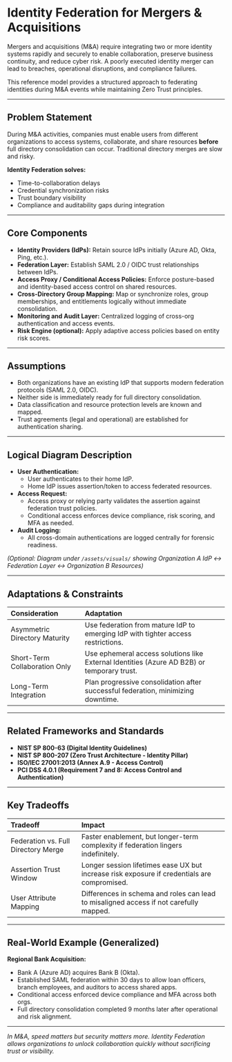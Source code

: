 # Identity Federation for Mergers & Acquisitions

Mergers and acquisitions (M&A) require integrating two or more identity systems rapidly and securely to enable collaboration, preserve business continuity, and reduce cyber risk. A poorly executed identity merger can lead to breaches, operational disruptions, and compliance failures.

This reference model provides a structured approach to federating identities during M&A events while maintaining Zero Trust principles.

---

## Problem Statement

During M&A activities, companies must enable users from different organizations to access systems, collaborate, and share resources **before** full directory consolidation can occur. Traditional directory merges are slow and risky.

**Identity Federation solves:**
- Time-to-collaboration delays
- Credential synchronization risks
- Trust boundary visibility
- Compliance and auditability gaps during integration

---

## Core Components

- **Identity Providers (IdPs):** Retain source IdPs initially (Azure AD, Okta, Ping, etc.).
- **Federation Layer:** Establish SAML 2.0 / OIDC trust relationships between IdPs.
- **Access Proxy / Conditional Access Policies:** Enforce posture-based and identity-based access control on shared resources.
- **Cross-Directory Group Mapping:** Map or synchronize roles, group memberships, and entitlements logically without immediate consolidation.
- **Monitoring and Audit Layer:** Centralized logging of cross-org authentication and access events.
- **Risk Engine (optional):** Apply adaptive access policies based on entity risk scores.

---

## Assumptions

- Both organizations have an existing IdP that supports modern federation protocols (SAML 2.0, OIDC).
- Neither side is immediately ready for full directory consolidation.
- Data classification and resource protection levels are known and mapped.
- Trust agreements (legal and operational) are established for authentication sharing.

---

## Logical Diagram Description

- **User Authentication:**
  - User authenticates to their home IdP.
  - Home IdP issues assertion/token to access federated resources.
- **Access Request:**
  - Access proxy or relying party validates the assertion against federation trust policies.
  - Conditional access enforces device compliance, risk scoring, and MFA as needed.
- **Audit Logging:**
  - All cross-domain authentications are logged centrally for forensic readiness.

*(Optional: Diagram under `/assets/visuals/` showing Organization A IdP ↔ Federation Layer ↔ Organization B Resources)*

---

## Adaptations & Constraints

| Consideration | Adaptation |
|:--------------|:-----------|
| Asymmetric Directory Maturity | Use federation from mature IdP to emerging IdP with tighter access restrictions. |
| Short-Term Collaboration Only | Use ephemeral access solutions like External Identities (Azure AD B2B) or temporary trust. |
| Long-Term Integration | Plan progressive consolidation after successful federation, minimizing downtime. |

---

## Related Frameworks and Standards

- **NIST SP 800-63 (Digital Identity Guidelines)**
- **NIST SP 800-207 (Zero Trust Architecture - Identity Pillar)**
- **ISO/IEC 27001:2013 (Annex A.9 - Access Control)**
- **PCI DSS 4.0.1 (Requirement 7 and 8: Access Control and Authentication)**

---

## Key Tradeoffs

| Tradeoff | Impact |
|:---------|:-------|
| Federation vs. Full Directory Merge | Faster enablement, but longer-term complexity if federation lingers indefinitely. |
| Assertion Trust Window | Longer session lifetimes ease UX but increase risk exposure if credentials are compromised. |
| User Attribute Mapping | Differences in schema and roles can lead to misaligned access if not carefully mapped. |

---

## Real-World Example (Generalized)

**Regional Bank Acquisition:**
- Bank A (Azure AD) acquires Bank B (Okta).
- Established SAML federation within 30 days to allow loan officers, branch employees, and auditors to access shared apps.
- Conditional access enforced device compliance and MFA across both orgs.
- Full directory consolidation completed 9 months later after operational and risk alignment.

---

*In M&A, speed matters but security matters more. Identity Federation allows organizations to unlock collaboration quickly without sacrificing trust or visibility.*